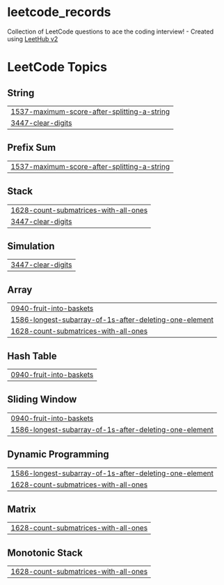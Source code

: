 # leetcode_records
Collection of LeetCode questions to ace the coding interview! - Created using [LeetHub v2](https://github.com/arunbhardwaj/LeetHub-2.0)

<!---LeetCode Topics Start-->
# LeetCode Topics
## String
|  |
| ------- |
| [1537-maximum-score-after-splitting-a-string](https://github.com/AkameOuO/leetcode_records/tree/master/1537-maximum-score-after-splitting-a-string) |
| [3447-clear-digits](https://github.com/AkameOuO/leetcode_records/tree/master/3447-clear-digits) |
## Prefix Sum
|  |
| ------- |
| [1537-maximum-score-after-splitting-a-string](https://github.com/AkameOuO/leetcode_records/tree/master/1537-maximum-score-after-splitting-a-string) |
## Stack
|  |
| ------- |
| [1628-count-submatrices-with-all-ones](https://github.com/AkameOuO/leetcode_records/tree/master/1628-count-submatrices-with-all-ones) |
| [3447-clear-digits](https://github.com/AkameOuO/leetcode_records/tree/master/3447-clear-digits) |
## Simulation
|  |
| ------- |
| [3447-clear-digits](https://github.com/AkameOuO/leetcode_records/tree/master/3447-clear-digits) |
## Array
|  |
| ------- |
| [0940-fruit-into-baskets](https://github.com/AkameOuO/leetcode_records/tree/master/0940-fruit-into-baskets) |
| [1586-longest-subarray-of-1s-after-deleting-one-element](https://github.com/AkameOuO/leetcode_records/tree/master/1586-longest-subarray-of-1s-after-deleting-one-element) |
| [1628-count-submatrices-with-all-ones](https://github.com/AkameOuO/leetcode_records/tree/master/1628-count-submatrices-with-all-ones) |
## Hash Table
|  |
| ------- |
| [0940-fruit-into-baskets](https://github.com/AkameOuO/leetcode_records/tree/master/0940-fruit-into-baskets) |
## Sliding Window
|  |
| ------- |
| [0940-fruit-into-baskets](https://github.com/AkameOuO/leetcode_records/tree/master/0940-fruit-into-baskets) |
| [1586-longest-subarray-of-1s-after-deleting-one-element](https://github.com/AkameOuO/leetcode_records/tree/master/1586-longest-subarray-of-1s-after-deleting-one-element) |
## Dynamic Programming
|  |
| ------- |
| [1586-longest-subarray-of-1s-after-deleting-one-element](https://github.com/AkameOuO/leetcode_records/tree/master/1586-longest-subarray-of-1s-after-deleting-one-element) |
| [1628-count-submatrices-with-all-ones](https://github.com/AkameOuO/leetcode_records/tree/master/1628-count-submatrices-with-all-ones) |
## Matrix
|  |
| ------- |
| [1628-count-submatrices-with-all-ones](https://github.com/AkameOuO/leetcode_records/tree/master/1628-count-submatrices-with-all-ones) |
## Monotonic Stack
|  |
| ------- |
| [1628-count-submatrices-with-all-ones](https://github.com/AkameOuO/leetcode_records/tree/master/1628-count-submatrices-with-all-ones) |
<!---LeetCode Topics End-->